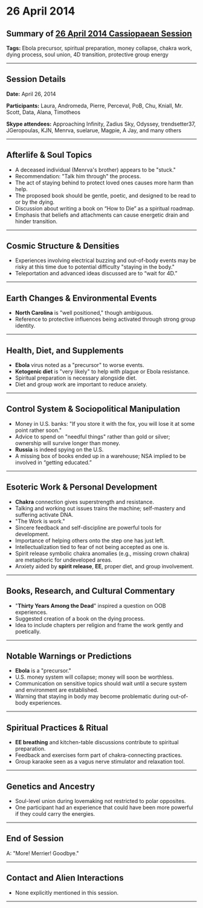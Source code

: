 # 26 April 2014

## Summary of [26 April 2014 Cassiopaean Session](https://cassiopaea.org/forum/threads/session-26-april-2014.34616/#post-488746)

**Tags:** Ebola precursor, spiritual preparation, money collapse, chakra work, dying process, soul union, 4D transition, protective group energy

---


## Session Details

**Date:** April 26, 2014

**Participants:** Laura, Andromeda, Pierre, Perceval, PoB, Chu, Kniall, Mr. Scott, Data, Alana, Timotheos

**Skype attendees:** Approaching Infinity, Zadius Sky, Odyssey, trendsetter37, JGeropoulas, KJN, Menrva, suelarue, Magpie, A Jay, and many others

---


## Afterlife & Soul Topics

- A deceased individual (Menrva's brother) appears to be "stuck."
- Recommendation: "Talk him through" the process.
- The act of staying behind to protect loved ones causes more harm than help.
- The proposed book should be gentle, poetic, and designed to be read to or by the dying.
- Discussion about writing a book on “How to Die” as a spiritual roadmap.
- Emphasis that beliefs and attachments can cause energetic drain and hinder transition.

---


## Cosmic Structure & Densities

- Experiences involving electrical buzzing and out-of-body events may be risky at this time due to potential difficulty "staying in the body."
- Teleportation and advanced ideas discussed are to “wait for 4D.”

---


## Earth Changes & Environmental Events

- **North Carolina** is "well positioned," though ambiguous.
- Reference to protective influences being activated through strong group identity.

---


## Health, Diet, and Supplements

- **Ebola** virus noted as a "precursor" to worse events.
- **Ketogenic diet** is "very likely" to help with plague or Ebola resistance.
- Spiritual preparation is necessary alongside diet.
- Diet and group work are important to reduce anxiety.

---


## Control System & Sociopolitical Manipulation

- Money in U.S. banks: "If you store it with the fox, you will lose it at some point rather soon."
- Advice to spend on "needful things" rather than gold or silver; ownership will survive longer than money.
- **Russia** is indeed spying on the U.S.
- A missing box of books ended up in a warehouse; NSA implied to be involved in “getting educated.”

---


## Esoteric Work & Personal Development

- **Chakra** connection gives superstrength and resistance.
- Talking and working out issues trains the machine; self-mastery and suffering activate DNA.
- "The Work is work."
- Sincere feedback and self-discipline are powerful tools for development.
- Importance of helping others onto the step one has just left.
- Intellectualization tied to fear of not being accepted as one is.
- Spirit release symbolic chakra anomalies (e.g., missing crown chakra) are metaphoric for undeveloped areas.
- Anxiety aided by **spirit release**, **EE**, proper diet, and group involvement.

---


## Books, Research, and Cultural Commentary

- "**Thirty Years Among the Dead**" inspired a question on OOB experiences.
- Suggested creation of a book on the dying process.
- Idea to include chapters per religion and frame the work gently and poetically.

---


## Notable Warnings or Predictions

- **Ebola** is a "precursor."
- U.S. money system will collapse; money will soon be worthless.
- Communication on sensitive topics should wait until a secure system and environment are established.
- Warning that staying in body may become problematic during out-of-body experiences.

---


## Spiritual Practices & Ritual

- **EE breathing** and kitchen-table discussions contribute to spiritual preparation.
- Feedback and exercises form part of chakra-connecting practices.
- Group karaoke seen as a vagus nerve stimulator and relaxation tool.

---


## Genetics and Ancestry

- Soul-level union during lovemaking not restricted to polar opposites.
- One participant had an experience that could have been more powerful if they could carry the energies.

---


## End of Session

A: "More! Merrier! Goodbye."


---
## Contact and Alien Interactions

- None explicitly mentioned in this session.

---

